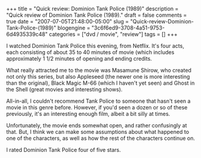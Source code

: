 +++
title = "Quick review: Dominion Tank Police (1989)"
description = "Quick review of Dominion Tank Police (1989)."
draft = false
comments = true
date = "2007-07-05T21:48:00-05:00"
slug = "Quick-review-Dominion-Tank-Police-(1989)"
blogengine = "3c6f6ed9-3708-4a51-9753-6d4935339c48"
categories = ["dvd / movie", "review"]
tags = []
+++

<p>
I watched Dominion Tank Police this evening, from Netflix. It&#39;s four acts, each consisting of about 35 to 40 minutes of movie (which includes approximately 1 1/2 minutes of opening and ending credits. 
</p>
<p>
What really attracted me to the movie was Masamune Shirow, who created not only this series, but also Appleseed (the newer one is more interesting than the original), Black Magic M-66 (which I haven&#39;t yet seen) and Ghost in the Shell (great movies and interesting shows).
</p>
<p>
All-in-all, I couldn&#39;t recommend Tank Police to someone that hasn&#39;t seen a movie in this genre before. However, if you&#39;d seen a dozen or so of these previously, it&#39;s an interesting enough film, albeit a bit silly at times.<br />
 
</p>
<p>
Unfortunately, the movie ends somewhat open, and rather confusingly at that. But, I think we can make some assumptions about what happened to one of the characters, as well as how the rest of the characters continue on.
</p>
<p>
I rated Dominion Tank Police four of five stars.&nbsp;
</p>

